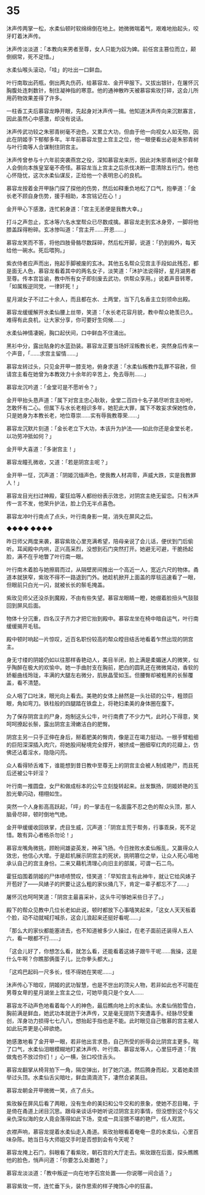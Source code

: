 # 35

沐声传两掌一松，水柔仙顿时软绵绵倒在地上。她微微喘着气，艰难地抬起头，咬牙盯着沐声传。

沐声传淡淡道：「本教向来男者至尊，女人只能为奴为婢。前任宫主篡位而立，颠倒纲常，死不足惜。」

水柔仙喉头滚动，「哇」的吐出一口鲜血。

叶行南取出药瓶，倒出两丸伤药，给慕容龙、金开甲服下。又拔出银针，在屠怀沉胸腹处连刺数针，制住凝神指的寒意。他的通神散昨天被慕容紫玫打碎，这会儿所用药物效果差得了许多。

一柱香工夫后慕容龙睁开眼，先起身对沐声传一揖。他知道沐声传向来沉默寡言，因此虽然心中感激，却没有说话。

沐声传武功较之朱邪青树毫不逊色，又累立大功，但由于他一向视女人如无物，因此在阴姬手下郁郁多年。半年前慕容龙登上宫主之位，他一眼便看出必是朱邪青树与叶行南等人合谋制住阴宫主。

沐声传曾参与十六年前突袭燕宫之役，深知慕容龙来历，因此对朱邪青树这个鲜卑人会倒向本族皇室毫不奇怪。慕容龙当上宫主之后杀伐决断一意清除五行门，他也心怀隐忧，这次水柔仙谋反，正给他一个表明忠心的良机。

慕容龙按着金开甲脉门探了探他的伤势，然后如释重负地松了口气，抱拳道：「金长老不顾自身伤势，援手相助，本宫铭记在心！」

金开甲心下感激，连忙躬身道：「宫主无恙便是我教大幸。」

打斗之声忽止，玄冰等六名水堂帮众已尽数成擒。慕容龙走到玄冰身旁，一脚将他膝盖踩得粉碎。玄冰惨叫道：「宫主开……开恩……」

慕容龙笑而不答，将他四肢骨骼尽数踩碎，然后松开脚，说道：「扔到殿外，每天给他一碗水。死后喂狗。」

紫衣侍者应声而出，拖起手脚被废的玄冰。其他五名帮众见宫主手段如此残忍，都是面无人色，慕容龙看着其中的两名女子，淡笑道：「沐护法说得好，星月湖男者至尊。传本宫旨谕，教中所有女子即刻废去武功，供帮众享用。」说着声音转寒，「如属叛逆同党，一律奸死！」

星月湖女子不过二十余人，而且都在水、土两堂，当下几名香主立刻领命出殿。

慕容龙缓缓解开水柔仙腰上丝带，笑道：「水长老花容月貌，教中帮众艳羡已久。难得有此良机，让大家分享，你可要好生伺候……」

水柔仙神情凄婉，胸口起伏间，口中鲜血不住涌出。

黑衫中分，露出贴身的水蓝劲装。慕容龙正要当场奸淫叛教长老，突然身后传来一个声音，「……求宫主留情……」

慕容龙转过头，只见金开甲一膝支地，俯身求道：「水柔仙叛教作乱罪不容赦，但请宫主看在她曾为本教效力十余年的辛苦上，免去辱刑……」

慕容龙沉吟道：「金堂可是不愿听令？」

金开甲抬头恳声道：「属下对宫主忠心耿耿，金堂二百四十名子弟尽听宫主吩咐，怎敢怀有二心。但属下与水长老相识多年，她犯此大罪，属下不敢妄求保她性命，只是她身为本教长老，地位尊崇……实有辱我教尊荣……」

慕容龙沉默片刻道：「金长老立下大功，本该升为护法——如此你还是金堂长老，以功劳冲抵如何？」

金开甲大喜道：「多谢宫主！」

慕容龙瞳孔微收，又道：「若是阴宫主呢？」

金开甲一怔，沉声道：「阴姬沉缅声色，使我教人材凋零，声威大跌，实是我教罪人！」

慕容龙目光扫过神殿，霍狂焰等人都纷纷表示效忠，对阴宫主绝无留恋。只有沐声传一言不发，他荣升护法，脸上仍无半点喜色。

慕容龙冲叶行南点了点头，叶行南身影一晃，消失在屏风之后。

◆◆◆◆ ◆◆◆◆

昨日师父两度来袭，慕容紫玫心里充满希望，陪母亲说了会儿话，便伏到门后偷听。耳闻殿中内哄，正兴高采烈，没想到石门突然打开。她避无可避，干脆扬起脸，满不在乎地瞥了叶行南一眼。

叶行南木着脸与她擦肩而过，从隔壁房间推出一个高近一人，宽近六尺的物体。甬道本就狭窄，紫玫不得不一路退到门外。她趁机掀开上面盖的厚毯迅速看了一眼，但眼前只白光一闪，就被长长的鬃毛掩盖。

紫玫见师父还没杀到魔殿，不由有些失望。慕容龙眼睛一瞪，她绷着脸扭头气鼓鼓回到屏风后面。

物体十分沉重，四名汉子齐力才把它抬到殿中。慕容龙坐在椅中暗自运气，叶行南缓缓揭开毛毯。

殿中顿时响起一片惊叹，近百名职份较高的帮众瞠目结舌地看着乍然出现的阴宫主。

身无寸缕的阴姬仍如以往那样香艳动人，美目半闭，脸上满是柔媚迷人的微笑，似乎陶醉在极大的欢愉中。她一手曲肘支在胸前，肥白的圆乳还在微微晃动，香软的娇躯曲线玲珑，丰满的大腿左右微分，肌肤晶莹如玉。但腰臀却被粗黑的长鬃覆盖，看不清楚。

众人咽了口吐沫，眼光向上看去。美艳的女体上赫然是一头壮硕的公牛，粗颈巨眼，角如弯刀。铁柱般的四腿踏在铁盘上，将艳妇柔美的身体圈在腹下。

为了保存阴宫主的尸身，炮制这头公牛，叶行南费了不少力气，此时心下得意，笑呵呵撩起长鬃，露出阴宫主滑嫩洁白的肥臀。

阴宫主另一只手正伸在身后，掰着肥美的臀肉，像是正在竭力挺动。一根手臂粗细的巨阳深深插入肉穴，将她股间秘境完全撑开，被挤成一圈细窄红肉的花瓣上，仿佛还沾着淫水，隐隐闪亮。

众人看得矫舌难下，谁能想到昔日教中至尊无上的阴宫主会被人制成艳尸，而且死后还被公牛奸淫？

叶行南一推圆盘，女尸和做成标本的公牛立刻旋转起来。丝发飘扬，阴姬娇艳的玉脸光晕闪动，栩栩如生。

突然一个人身影高高跃起，「呯」的一掌击在一名面露不忍之色的帮众头顶，那人脑骨尽碎，顿时倒地气绝。

金开甲缓缓收回铁掌，虎目生威，沉声道：「阴宫主荒于帮务，行事乖戾，死不足惜。敢有异心者格杀勿论！」

慕容龙嘴角微挑，顾盼间雄姿英发，神采飞扬。今日挫败水柔仙叛乱，又赢得众人效忠，他信心大增。于是趁机展示阴宫主的死状，挑明篡位之举，让众人死心塌地承认自己的宫主身份。二来又藉机清理心向旧主的部属，可谓一石二鸟。

霍狂焰围着阴姬的尸体啧啧赞叹，怪笑道：「早知宫主有此神牛，就让它给风婊子开苞好了——风婊子的屄要让这么粗的家伙捅几下，肯定一辈子都忘不了……」

屠怀沉也呵呵笑道：「阴宫主最喜采补，这头牛可够她采些日子了。」

殿下的帮众见教中几位长老如此说，顿时都放下心事嘻笑起来，「这女人天天板着个脸，动不动就喊打喊杀，这会儿浪起来还挺好看呢……」

「那么大的家伙都能塞进去，也不知道被多少人操过，在老子面前还装得人五人六，看一眼都不行……」

「这会儿好了，你想怎么看，就怎么看，还能看着这婊子跟牛干呢……我操，这是什么牛啊？你瞧那俩蛋子儿，比你拳头都大。」

「这鸡巴起码一尺多长，怪不得她在笑呢……」

沐声传心下暗叹，阴姬的武功智慧，也是不世出的顶尖人物，若非如此也不可能在男尊女卑的星月湖坐上宫主之位，可她毕竟只是个女人……

慕容龙不动声色地看着每个人的神色，最后瞧向地上的水柔仙。水柔仙俏脸雪白，胸前满是鲜血，她武功本就逊于沐声传，又是毫无提防下突遭毒手。经脉尽受重创，浑身功力损得七七八八，想抬起手指也是不能。此时眼见自己敬慕的宫主被人如此玩弄更是心碎欲绝。

她感激地看了金开甲一眼，若非他出言求恳，自己所受的折辱会比阴宫主更多。喘了口气，水柔仙泪眼模糊地盯紧沐声传、叶行南、慕容龙等人，心里狂呼道：「我做鬼也不放过你们！」心一横，张口咬住舌头。

慕容龙翻掌从椅背拍下一角，隔空弹出，封了她穴道。然后腾身而起，叉着她柔颈举过头顶。水柔仙舌尖暗吐，鲜血滴滴流下，凄然合紧美目。

慕容龙朝金开甲微微一笑，点了点头。

紫玫躲在屏风后看了两眼，没有生命的美妇和公牛交和的景象，使她不忍目睹，于是倚在甬道上闭目沉思。跟母亲谈话中她听说过阴宫主的事情，但没想到这个与父亲仇深似海的女人竟会落得如此下场，变成一具淫猥不堪的艳尸，任人观赏。

衣襟声响，慕容龙提着水柔仙走入甬道。紫玫抬眼看着奄奄一息的水柔仙，心里百味杂陈。她当日与大师姐交手时是否想到会有今天呢？

慕容龙掩上石门，斜眼看了看紫玫，朝石宫的大厅走去。紫玫跟在后面，探头瞧瞧他的脸色，悄声问道：「你要怎么处置她？」

慕容龙淡淡道：「教中叛逆一向在地字石宫处置——你说哪一间合适？」

慕容紫玫一愕，连忙垂下头，装作思索的样子掩饰心中的狂喜。
